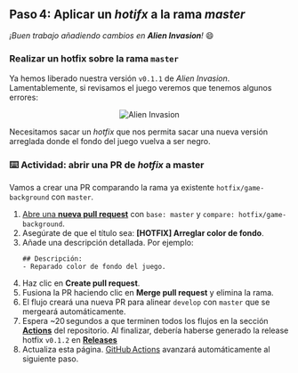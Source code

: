 <header>

<!--
  <<< Author notes: Course header >>>
  Read <https://skills.github.com/quickstart> for more information about how to build courses using this template.
  Include a 1280×640 image, course name in sentence case, and a concise description in emphasis.
  In your repository settings: enable template repository, add your 1280×640 social image, auto delete head branches.
  Next to "About", add description & tags; disable releases, packages, & environments.
  Add your open source license, GitHub uses the MIT license.
-->

</header>

<!--
  <<< Author notes: Step 4 >>>
  Start this step by acknowledging the previous step.
  Define terms and link to docs.github.com.
-->

## Paso 4: Aplicar un *hotifx* a la rama *master*

_¡Buen trabajo añadiendo cambios en **Alien Invasion**!_ :smile:

### Realizar un hotfix sobre la rama `master`

Ya hemos liberado nuestra versión `v0.1.1` de _Alien Invasion_. Lamentablemente, si revisamos el juego veremos que tenemos algunos errores:

<p align="center">
  <img src="../../blob/curso/images/alien-invasion-bug.png" alt="Alien Invasion">
</p>

Necesitamos sacar un _hotfix_ que nos permita sacar una nueva versión arreglada donde el fondo del juego vuelva a ser negro.

### :keyboard: Actividad: abrir una PR de **_hotfix_** a master

Vamos a crear una PR comparando la rama ya existente `hotfix/game-background` con `master`.

1. [Abre una **nueva pull request**](../../compare/master...hotfix/game-background) con `base: master` y `compare: hotfix/game-background`.  
1. Asegúrate de que el título sea: **[HOTFIX] Arreglar color de fondo**.
1. Añade una descripción detallada. Por ejemplo:  
   ```
   ## Descripción:
   - Reparado color de fondo del juego.
   ```
1. Haz clic en **Create pull request**.
1. Fusiona la PR haciendo clic en **Merge pull request** y elimina la rama.
1. El flujo creará una nueva PR para alinear `develop` con `master` que se mergeará automáticamente.
1. Espera ~20 segundos a que terminen todos los flujos en la sección **[Actions](../../actions)** del repositorio. Al finalizar, debería haberse generado la release hotfix `v0.1.2` en **[Releases](../../releases)**
1. Actualiza esta página. [GitHub Actions](https://docs.github.com/es/actions) avanzará automáticamente al siguiente paso.

<footer>

<!--
  <<< Author notes: Footer >>>
  Add a link to get support, GitHub status page, code of conduct, license link.
-->

</footer>
